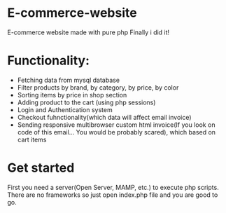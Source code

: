 # E-commerce-website
  E-commerce website made with pure php
  Finally i did it!

# Functionality:

* Fetching data from mysql database
* Filter products by brand, by category, by price, by color
* Sorting items by price in shop section
* Adding product to the cart (using php sessions)
* Login and Authentication system
* Checkout fuhnctionality(which data will affect email invoice)
* Sending responsive multibrowser custom html invoice(If you look on code of this email... You would be probably scared), 
  which based on cart items




# Get started

First you need a server(Open Server, MAMP, etc.) to execute php scripts.
There are no frameworks so just open index.php file and you are good to go.
